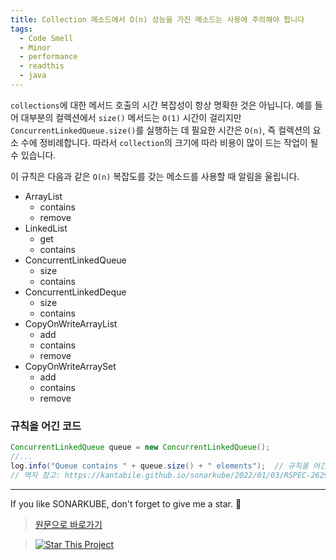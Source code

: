 ```yaml
---
title: Collection 메소드에서 O(n) 성능을 가진 메소드는 사용에 주의해야 합니다
tags:
  - Code Smell
  - Minor
  - performance
  - readthis
  - java
---
```


`collections`에 대한 메서드 호출의 시간 복잡성이 항상 명확한 것은 아닙니다. 예를 들어 대부분의 컬렉션에서 `size()` 메서드는 `O(1)` 시간이 걸리지만 `ConcurrentLinkedQueue.size()`를 실행하는 데 필요한 시간은 `O(n)`, 즉 컬렉션의 요소 수에 정비례합니다.
따라서 `collection`의 크기에 따라 비용이 많이 드는 작업이 될 수 있습니다.

이 규칙은 다음과 같은 `O(n)` 복잡도를 갖는 메소드를 사용할 때 알림을 울립니다.

- ArrayList
  - contains
  - remove
- LinkedList
  - get
  - contains
- ConcurrentLinkedQueue
  - size
  - contains
- ConcurrentLinkedDeque
  - size
  - contains
- CopyOnWriteArrayList
  - add
  - contains
  - remove
- CopyOnWriteArraySet
  - add
  - contains
  - remove

### 규칙을 어긴 코드

```java
ConcurrentLinkedQueue queue = new ConcurrentLinkedQueue();
//...
log.info("Queue contains " + queue.size() + " elements");  // 규칙을 어긴 코드
// 역자 참고: https://kantabile.github.io/sonarkube/2022/01/03/RSPEC-2629.html
```

---

If you like SONARKUBE, don't forget to give me a star. :star2:

> [원문으로 바로가기](https://rules.sonarsource.com/java/RSPEC-2250)

> [![Star This Project](https://img.shields.io/github/stars/kantabile/sonarkube.svg?label=Stars&style=social)](https://github.com/kantabile/sonarkube)
